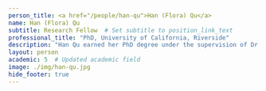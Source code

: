 ```yaml
---
person_title: <a href="/people/han-qu">Han (Flora) Qu</a>
name: Han (Flora) Qu
subtitle: Research Fellow  # Set subtitle to position_link_text
professional_title: "PhD, University of California, Riverside"
description: "Han Qu earned her PhD degree under the supervision of Dr. Zhenyu Jia in the Department of Botany & Plant Sciences at the University of California, Riverside. During her doctoral studies, Han’s research was centered around the development of algorithms for cost-effective chromosome-scale haplotype inference, the introduction of a robust EM algorithm for analyzing binary data, and the design of a comprehensive phylogenomic framework for studying pomegranates. Currently, in the Park Lab, Han is focused on computational analysis of DNA sequencing data. Her work primarily involves the development and application of algorithms for detecting mosaic mutations and repetitive elements in the human genome."
layout: person
academic: 5  # Updated academic field
image: ./img/han-qu.jpg
hide_footer: true
---
```

